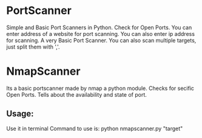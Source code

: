 # PortScanner
Simple and Basic Port Scanners in Python.
Check for Open Ports.
You can enter address of a website for port scanning.
You can also enter ip address for scanning.
A very Basic Port Scanner.
You can also scan multiple targets, just split them with ','.

# NmapScanner
Its a basic portscanner made by nmap a python module. 
Checks for secific Open Ports.
Tells about the availability and state of port.
## Usage:
Use it in terminal
Command to use is: python nmapscanner.py "target"  
